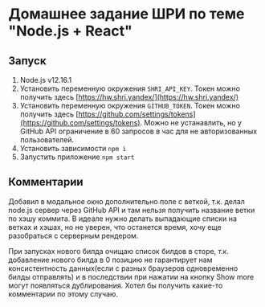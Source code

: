 # Домашнее задание ШРИ по теме "Node.js + React"

## Запуск

1. Node.js v12.16.1
1. Установить переменную окружения `SHRI_API_KEY`. Токен можно получить здесь [https://hw.shri.yandex/](https://hw.shri.yandex/)
1. Установить переменную окружения `GITHUB_TOKEN`. Токен можно получить здесь [https://github.com/settings/tokens](https://github.com/settings/tokens). Можно не устанавлить, но у GitHub API ограничение в 60 запросов в час для не авторизованных пользователей.
1. Установить зависимости `npm i`
1. Запустить приложение `npm start`

## Комментарии

Добавил в модальное окно дополнительно поле с веткой, т.к. делал node.js сервер через GitHub API и там нельзя получить название ветки по хэшу коммита. В идеале нужно делать выпадающие списки на ветках и хэшах, но не уверен, что останется время, хочу еще разобраться с серверным рендером.

При запусках нового билда очищаю список билдов в сторе, т.к. добавление нового билда в 0 позицию не гарантирует нам консистентность данных(если с разных браузеров одновременно билды отправлять) и в последствии при нажатии на кнопку Show more могут появляться дублирования. Хотел бы получить какие-то комментарии по этому случаю.
